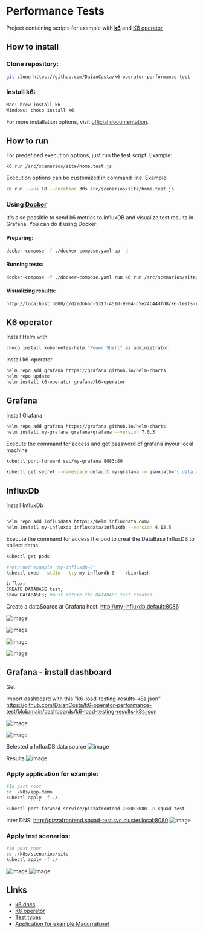 # Performance Tests

Project containing scripts for example with <a href="https://k6.io"><b>k6</b></a> and <a href="https://github.com/grafana/k6-operator">K6 operator</a>

## How to install

### Clone repository:

```bash
git clone https://github.com/DaianCosta/k6-operator-performance-test
```

### Install k6:

```bash
Mac: brew install k6
Windows: choco install k6
```

For more installation options, visit <a href="https://k6.io/docs/get-started/installation">official documentation</a>.

## How to run

For predefined execution options, just run the test script. Example:

```bash
k6 run /src/scenarios/site/home.test.js
```

Execution options can be customized in command line. Example:

```bash
k6 run --vus 10 --duration 30s src/scenarios/site/home.test.js
```

### Using <a href="https://docs.docker.com/get-docker">Docker</a>

It's also possible to send k6 metrics to influxDB and visualize test results in Grafana. You can do it using Docker:

#### Preparing:

```bash
docker-compose -f ./docker-compose.yaml up -d
```

#### Running tests:

```bash
docker-compose -f ./docker-compose.yaml run k6 run /src/scenarios/site/home.test.js
```

#### Visualizing results:

```bash
http://localhost:3000/d/d2edbbbd-5313-451d-9904-c5e24c44dfd8/k6-tests-report?orgId=1&refresh=5s&from=now-15m&to=now
```

## K6 operator
Install Helm with 

```bash
choco install kubernetes-helm "Power Shell" as administrator
```

Install k6-operator
```bash
helm repo add grafana https://grafana.github.io/helm-charts
helm repo update
helm install k6-operator grafana/k6-operator
```

## Grafana
Install Grafana

```bash
helm repo add grafana https://grafana.github.io/helm-charts
helm install my-grafana grafana/grafana --version 7.0.3
```

Execute the command for access and get password of grafana inyour local machine
```bash
kubectl port-forward svc/my-grafana 8083:80

kubectl get secret --namespace default my-grafana -o jsonpath="{.data.admin-password}" | base64 --decode
```

## InfluxDb
Install InfluxDb

```bash

helm repo add influxdata https://helm.influxdata.com/
helm install my-influxdb influxdata/influxdb --version 4.12.5

```

Execute the command for access the pod to creat the DataBase InfluxDB to collect datas
```bash
kubectl get pods

#returned example "my-influxdb-0" 
kubectl exec --stdin --tty my-influxdb-0 -- /bin/bash

influx;
CREATE DATABASE test;
show DATABASES; #must return the DATABASE test created
```

Create a dataSource at Grafana
host: http://my-influxdb.default:8086

![image](https://github.com/DaianCosta/k6-operator-performance-test/assets/1796109/1f456578-4746-4d0d-914a-8256c77ae736)

![image](https://github.com/DaianCosta/k6-operator-performance-test/assets/1796109/c97a7132-0acd-4939-82cc-c478aa5fe047)

![image](https://github.com/DaianCosta/k6-operator-performance-test/assets/1796109/c453614e-3081-4968-bb83-12e8acde7b00)

![image](https://github.com/DaianCosta/k6-operator-performance-test/assets/1796109/cb607a5c-0418-4af7-880b-a73a84fd9781)

## Grafana - install dashboard
Get

Import dashboard with this "k6-load-testing-results-k8s.json"
https://github.com/DaianCosta/k6-operator-performance-test/blob/main/dashboards/k6-load-testing-results-k8s.json

![image](https://github.com/DaianCosta/k6-operator-performance-test/assets/1796109/482d2e7d-d494-4eaf-bcd3-2afb3f8538a1)

![image](https://github.com/DaianCosta/k6-operator-performance-test/assets/1796109/0020dcdc-2068-4b71-8c0e-7585c6b0997c)

Selected a InfluxDB data source
![image](https://github.com/DaianCosta/k6-operator-performance-test/assets/1796109/46527fd0-3465-4593-b351-2a983ad7f187)

Results
![image](https://github.com/DaianCosta/k6-operator-performance-test/assets/1796109/c240836b-86a1-45e7-bfe8-2643b6c5d1a0)

### Apply application for example:
```bash
#In past root
cd ./k8s/app-demo
kubectl apply -f ./

kubectl port-forward service/pizzafrontend 7080:8080 -n squad-test
```
Inter DNS: http://pizzafrontend.squad-test.svc.cluster.local:8080
![image](https://github.com/DaianCosta/k6-operator-performance-test/assets/1796109/23cc2a56-fd63-4bb3-8ef6-0145de418039)

### Apply test scenarios:
```bash
#In past root
cd ./k8s/scenarios/site
kubectl apply -f ./
```
![image](https://github.com/DaianCosta/k6-operator-performance-test/assets/1796109/30b79649-e6b3-46a1-9976-58764164e68f)
![image](https://github.com/DaianCosta/k6-operator-performance-test/assets/1796109/9ee6b916-e1ec-4e0e-af27-ba97808b4cf9)


## Links

- <a href="https://k6.io/docs">k6 docs</a>
- <a href="https://github.com/grafana/k6-operator">K6 operator</a>
- <a href="https://k6.io/docs/test-types/introduction">Test types</a>
- <a href="https://macoratti.net/22/05/kubern_aspndeplo1.htm">Application for example Macorrati.net</a>


